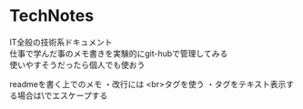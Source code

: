 # TechNotes
IT全般の技術系ドキュメント<br>
仕事で学んだ事のメモ書きを実験的にgit-hubで管理してみる<br>
使いやすそうだったら個人でも使おう<br>

readmeを書く上でのメモ
・改行には \<br\>タグを使う
・タグをテキスト表示する場合は\\でエスケープする
